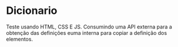 # Dicionario

Teste usando HTML, CSS E JS. Consumindo uma API externa para a obtenção das definições euma interna para copiar a definição dos elementos. 
